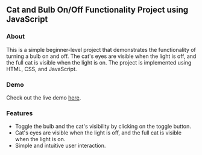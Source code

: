 ## Cat and Bulb On/Off Functionality Project using JavaScript
### About

This is a simple beginner-level project that demonstrates the functionality of turning a bulb on and off. The cat's eyes are visible when the light is off, and the full cat is visible when the light is on. The project is implemented using HTML, CSS, and JavaScript.

### Demo

Check out the live demo [here](https://rutubulbonoff.ccbp.tech/).

### Features

- Toggle the bulb and the cat's visibility by clicking on the toggle button.
- Cat's eyes are visible when the light is off, and the full cat is visible when the light is on.
- Simple and intuitive user interaction.


